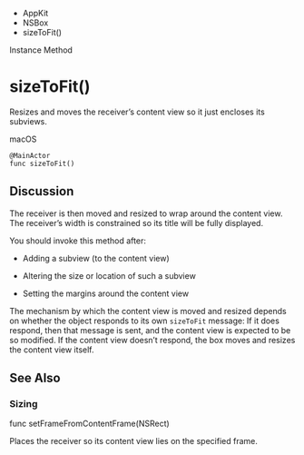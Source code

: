 

- AppKit
- NSBox
-  sizeToFit() 

Instance Method

# sizeToFit()

Resizes and moves the receiver’s content view so it just encloses its subviews.

macOS

``` source
@MainActor
func sizeToFit()
```

## Discussion

The receiver is then moved and resized to wrap around the content view. The receiver’s width is constrained so its title will be fully displayed.

You should invoke this method after:

- Adding a subview (to the content view)

- Altering the size or location of such a subview

- Setting the margins around the content view

The mechanism by which the content view is moved and resized depends on whether the object responds to its own `sizeToFit` message: If it does respond, then that message is sent, and the content view is expected to be so modified. If the content view doesn’t respond, the box moves and resizes the content view itself.

## See Also

### Sizing

func setFrameFromContentFrame(NSRect)

Places the receiver so its content view lies on the specified frame.

